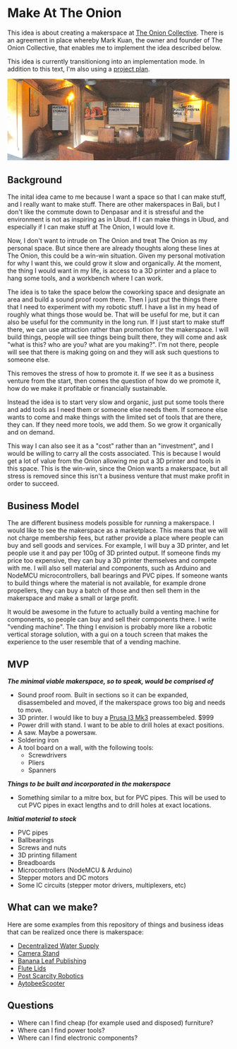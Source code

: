 # Make At The Onion

This idea is about creating a makerspace at [The Onion Collective](https://theonionco.com/). There is an agreement
in place whereby Mark Kuan, the owner and founder of The Onion Collective, that enables me to implement the idea described
below.

This idea is currently transitioniong into an implementation mode. In addition to this text, I'm also using a [project plan](https://docs.google.com/document/d/1gwpSsyP4MWUnOVRnjWSSNKr4r7HHFM6p5PNptvzvyXk/edit?usp=sharing).

<img src="https://raw.githubusercontent.com/limikael/ideas/master/data/Makerspace.jpg" />

## Background

The inital idea came to me because I want a space so that I can make stuff, and I really want to make stuff.
There are other makerspaces in Bali, but I don't like the commute down to Denpasar and it is stressful and the 
environment is not as inspiring as in Ubud.
If I can make things in Ubud, and especially if I can make stuff at The Onion, I would love it. 

Now, I don't want to intrude on The Onion and treat The Onion as my personal space. But since there are already thoughts
along these lines at The Onion, this could be a win-win situation. Given my personal motivation for why I want this,
we could grow it slow and organically. At the moment, the thing I would want in my life,
is access to a 3D printer and a place to hang some tools, and a workbench where I can work.

The idea is to take the space below the coworking space and designate an area and build a sound proof room there.
Then I just put the things there that I need to experiment with my robotic stuff. I have a list in my
head of roughly what things those would be. That will be useful for me, but it can also be
useful for the community in the long run. If I just start to make stuff there, we can use attraction rather than
promotion for the makerspace. I will build things, people will see things being built there, they will come and ask 
"what is this? who are you? what are you making?". I'm not there, people will see that there is making going 
on and they will ask such questions to someone else.

This removes the stress of how to promote it. If we see it as a business venture from the start, then comes the
question of how do we promote it, how do we make it profitable or financially sustainable. 

Instead the idea is to start very slow and organic, just put some tools there and add tools as I need them
or someone else needs them. If someone else wants to come and make things with the limited set of tools that are there, they
can. If they need more tools, we add them. So we grow it organically and on demand.

This way I can also see it as a "cost" rather than an "investment", and I would be willing to carry all the costs associated.
This is because I would get a lot of value from the Onion allowing me put a 3D printer and tools in this space.
This is the win-win, since the Onion wants a makerspace, but all stress is removed since this isn't a business 
venture that must make profit in order to succeed.

## Business Model

The are different business models possible for running a makerspace. I would like to see the makerspace as a marketplace.
This means that we will not charge membership fees, but rather provide a place where people can buy and sell goods and
services. For example, I will buy a 3D printer, and let people use it and pay per 100g of 3D printed output. If someone
finds my price too expensive, they can buy a 3D printer themselves and compete with me. I will also sell material and
components, such as Arduino and NodeMCU microcontrollers, ball bearings and PVC pipes. If someone wants to build things
where the material is not available, for example drone propellers, they can buy a batch of those and then sell them
in the makerspace and make a small or large profit.

It would be awesome in the future to actually build a venting machine for components, so people can buy and sell their
components there. I write "vending machine". The thing I envision is probably more like a robotic vertical storage solution,
with a gui on a touch screen that makes the experience to the user resemble that of a vending machine.

## MVP

___The minimal viable makerspace, so to speak, would be comprised of___

- Sound proof room. Built in sections so it can be expanded, disassembeled and moved, if the makerspace grows too big and needs to move. 
- 3D printer. I would like to buy a [Prusa I3 Mk3](https://www.prusa3d.com/original-prusa-i3-mk3/) preassembeled. $999
- Power drill with stand. I want to be able to drill holes at exact positions.
- A saw. Maybe a powersaw.
- Soldering iron
- A tool board on a wall, with the following tools:
  - Screwdrivers
  - Pliers
  - Spanners

___Things to be built and incorporated in the makerspace___

- Something similar to a mitre box, but for PVC pipes. This will be used to cut PVC pipes in exact lengths and to drill holes at exact locations.

___Initial material to stock___

- PVC pipes
- Ballbearings
- Screws and nuts
- 3D printing fillament
- Breadboards
- Microcontrollers (NodeMCU & Arduino)
- Stepper motors and DC motors
- Some IC circuits (stepper motor drivers, multiplexers, etc)

## What can we make?

Here are some examples from this repository of things and business ideas that can be realized once there is makerspace:

- [Decentralized Water Supply](https://github.com/limikael/ideas/blob/master/DecentralizedWater.md)
- [Camera Stand](https://github.com/limikael/ideas/blob/master/CameraStand.md)
- [Banana Leaf Publishing](https://github.com/limikael/ideas/blob/master/BananaLeafPublishing.md)
- [Flute Lids](https://github.com/limikael/ideas/blob/master/FluteLids.md)
- [Post Scarcity Robotics](https://github.com/limikael/ideas/blob/master/PostScarcityRobotics.md)
- [AytobeeScooter](https://github.com/limikael/ideas/blob/master/AytobeeScooter.md)

## Questions

- Where can I find cheap (for example used and disposed) furniture?
- Where can I find power tools?
- Where can I find electronic components?
